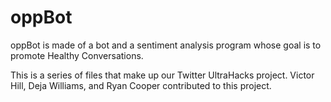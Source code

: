 # oppBot
oppBot is made of a bot and a sentiment analysis program whose goal is to promote Healthy Conversations.

This is a series of files that make up our Twitter UltraHacks project.
Victor Hill, Deja Williams, and Ryan Cooper contributed to this project.
